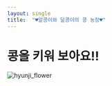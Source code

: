 ```yaml
---
layout: single
title:  "♥알콩이와 달콩이의 콩 농장♥"
---
```


# 콩을 키워 보아요!!

![hyunji_flower](https://user-images.githubusercontent.com/81359394/112471581-69dfcd00-8daf-11eb-8fe2-7cb69ce5f132.jpg)

